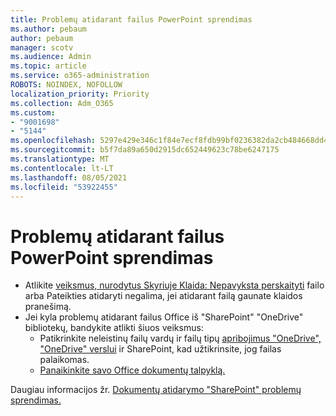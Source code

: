 ```yaml
---
title: Problemų atidarant failus PowerPoint sprendimas
ms.author: pebaum
author: pebaum
manager: scotv
ms.audience: Admin
ms.topic: article
ms.service: o365-administration
ROBOTS: NOINDEX, NOFOLLOW
localization_priority: Priority
ms.collection: Adm_O365
ms.custom:
- "9001698"
- "5144"
ms.openlocfilehash: 5297e429e346c1f84e7ecf8fdb99bf0236382da2cb484668dd4b560027736979
ms.sourcegitcommit: b5f7da89a650d2915dc652449623c78be6247175
ms.translationtype: MT
ms.contentlocale: lt-LT
ms.lasthandoff: 08/05/2021
ms.locfileid: "53922455"
---
```

# <a name="resolve-issues-opening-powerpoint-files"></a>Problemų atidarant failus PowerPoint sprendimas

- Atlikite [veiksmus, nurodytus Skyriuje Klaida: Nepavyksta perskaityti](https://support.office.com/article/Error-Can-t-read-file-or-Presentation-cannot-be-opened-7f2f31e2-d4dd-4c1f-9e27-ba6fadf92d44) failo arba Pateikties atidaryti negalima, jei atidarant failą gaunate klaidos pranešimą.
- Jei kyla problemų atidarant failus Office iš "SharePoint" "OneDrive" bibliotekų, bandykite atlikti šiuos veiksmus:
    - Patikrinkite neleistinų failų vardų ir failų tipų [apribojimus "OneDrive", "OneDrive" verslui](https://support.office.com/article/64883a5d-228e-48f5-b3d2-eb39e07630fa) ir SharePoint, kad užtikrinsite, jog failas palaikomas.
    - [Panaikinkite savo Office dokumentų talpyklą.](https://support.office.com/article/b1d3765e-d71b-4bb8-99ca-acd22c42995d)

Daugiau informacijos žr. [Dokumentų atidarymo "SharePoint" problemų sprendimas.](https://support.office.com/article/31329fa1-4ad0-47fc-95d8-bb0c5b12a536)
